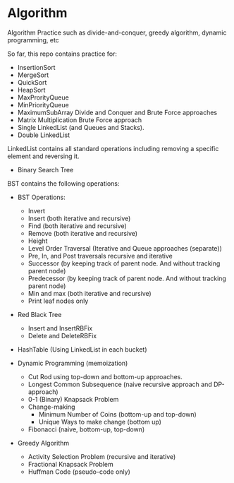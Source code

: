 # Algorithm
Algorithm Practice such as divide-and-conquer, greedy algorithm, dynamic programming, etc

So far, this repo contains practice for:

* InsertionSort
* MergeSort
* QuickSort
* HeapSort
* MaxProrityQueue
* MinPriorityQueue
* MaximumSubArray Divide and Conquer and Brute Force approaches
* Matrix Multiplication Brute Force approach
* Single LinkedList (and Queues and Stacks).
* Double LinkedList

LinkedList contains all standard operations including removing a specific element and reversing it. 

* Binary Search Tree 

BST contains the following operations:

* BST Operations:
  - Invert
  - Insert (both iterative and recursive)
  - Find (both iterative and recursive)
  - Remove (both iterative and recursive)
  - Height
  - Level Order Traversal (Iterative and Queue approaches (separate))
  - Pre, In, and Post traversals recursive and iterative
  - Successor (by keeping track of parent node. And without tracking parent node)
  - Predecessor (by keeping track of parent node. And without tracking parent node)
  - Min and max (both iterative and recursive)
  - Print leaf nodes only


* Red Black Tree
  - Insert and InsertRBFix
  - Delete and DeleteRBFix

* HashTable (Using LinkedList in each bucket)

* Dynamic Programming (memoization)
  - Cut Rod using top-down and bottom-up approaches.
  - Longest Common Subsequence (naive recursive approach and DP-approach)
  - 0-1 (Binary) Knapsack Problem
  - Change-making 
  	- Minimum Number of Coins (bottom-up and top-down)
  	- Unique Ways to make change (bottom up)
  - Fibonacci (naive, bottom-up, top-down)
  
* Greedy Algorithm
  - Activity Selection Problem (recursive and iterative)
  - Fractional Knapsack Problem
  - Huffman Code (pseudo-code only)